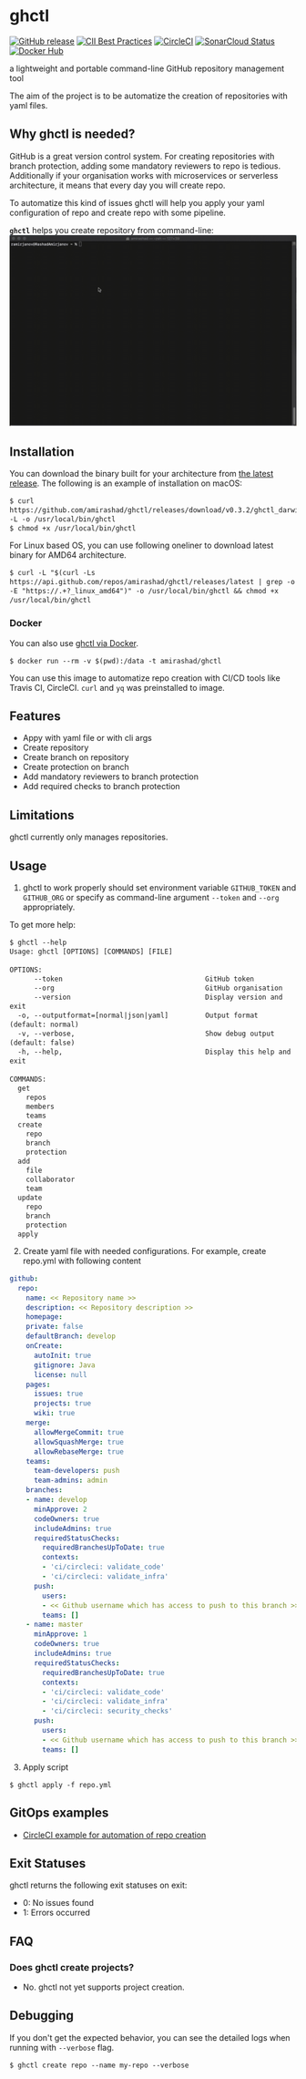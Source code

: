# ghctl
[![GitHub release](http://img.shields.io/github/release/amirashad/ghctl.svg?style=flat)](https://github.com/amirashad/ghctl/releases)
[![CII Best Practices](https://bestpractices.coreinfrastructure.org/projects/3272/badge)](https://bestpractices.coreinfrastructure.org/projects/3272)
[![CircleCI](https://circleci.com/gh/amirashad/ghctl.svg?style=shield)](https://circleci.com/gh/amirashad/ghctl)
[![SonarCloud Status](https://sonarcloud.io/api/project_badges/measure?project=amirashad_ghctl&metric=alert_status)](https://sonarcloud.io/dashboard?id=amirashad_ghctl)
[![Docker Hub](https://img.shields.io/badge/docker-ready-blue.svg)](https://hub.docker.com/r/amirashad/ghctl/)
<!-- [![Known Vulnerabilities](https://snyk.io/test/github/amirashad/ghctl/badge.svg)](https://snyk.io/test/github/amirashad/ghctl) -->

a lightweight and portable command-line GitHub repository management tool

The aim of the project is to be automatize the creation of repositories with yaml files.

## Why ghctl is needed?

GitHub is a great version control system. For creating repositories with branch protection, adding some mandatory reviewers to repo is tedious. Additionally if your organisation works with microservices or serverless architecture, it means that every day you will create repo. 

To automatize this kind of issues ghctl will help you apply your yaml configuration of repo and create repo with some pipeline. 

**`ghctl`** helps you create repository from command-line:
![ghctl demo GIF](img/ghctl-demo.gif)

## Installation

You can download the binary built for your architecture from [the latest release](https://github.com/amirashad/ghctl/releases/latest). The following is an example of installation on macOS:

```console
$ curl https://github.com/amirashad/ghctl/releases/download/v0.3.2/ghctl_darwin_amd64 -L -o /usr/local/bin/ghctl
$ chmod +x /usr/local/bin/ghctl
```

For Linux based OS, you can use following oneliner to download latest binary for AMD64 architecture.
```console
$ curl -L "$(curl -Ls https://api.github.com/repos/amirashad/ghctl/releases/latest | grep -o -E "https://.+?_linux_amd64")" -o /usr/local/bin/ghctl && chmod +x /usr/local/bin/ghctl 
```

### Docker

You can also use [ghctl via Docker](https://hub.docker.com/r/amirashad/ghctl/).

```console
$ docker run --rm -v $(pwd):/data -t amirashad/ghctl
```

You can use this image to automatize repo creation with CI/CD tools like Travis CI, CircleCI. `curl` and `yq` was preinstalled to image. 

## Features

 - Appy with yaml file or with cli args
 - Create repository
 - Create branch on repository
 - Create protection on branch
 - Add mandatory reviewers to branch protection
 - Add required checks to branch protection

## Limitations

ghctl currently only manages repositories.

## Usage

1) ghctl to work properly should set environment variable `GITHUB_TOKEN` and `GITHUB_ORG` or specify as command-line argument `--token` and `--org` appropriately.

To get more help:
```
$ ghctl --help
Usage: ghctl [OPTIONS] [COMMANDS] [FILE]

OPTIONS:
      --token                                   GitHub token
      --org                                     GitHub organisation
      --version                                 Display version and exit
  -o, --outputformat=[normal|json|yaml]         Output format (default: normal)
  -v, --verbose,                                Show debug output (default: false)
  -h, --help,                                   Display this help and exit

COMMANDS:
  get
    repos
    members
    teams
  create
    repo
    branch
    protection
  add
    file
    collaborator
    team
  update
    repo
    branch
    protection
  apply
```

2) Create yaml file with needed configurations. For example, create repo.yml with following content

```yaml
github:
  repo:
    name: << Repository name >>
    description: << Repository description >>
    homepage: 
    private: false
    defaultBranch: develop
    onCreate:
      autoInit: true
      gitignore: Java
      license: null
    pages:
      issues: true
      projects: true
      wiki: true
    merge:
      allowMergeCommit: true
      allowSquashMerge: true
      allowRebaseMerge: true
    teams:
      team-developers: push
      team-admins: admin
    branches:
    - name: develop
      minApprove: 2
      codeOwners: true
      includeAdmins: true
      requiredStatusChecks:
        requiredBranchesUpToDate: true
        contexts:
        - 'ci/circleci: validate_code'
        - 'ci/circleci: validate_infra'
      push:
        users:
        - << Github username which has access to push to this branch >>
        teams: []
    - name: master
      minApprove: 1
      codeOwners: true
      includeAdmins: true
      requiredStatusChecks:
        requiredBranchesUpToDate: true
        contexts:
        - 'ci/circleci: validate_code'
        - 'ci/circleci: validate_infra'
        - 'ci/circleci: security_checks'
      push:
        users:
        - << Github username which has access to push to this branch >>
        teams: []
```

3) Apply script
```console
$ ghctl apply -f repo.yml
```

## GitOps examples

 - [CircleCI example for automation of repo creation](examples/)

<!-- See [User guide](docs/guides) for each option. -->

## Exit Statuses

ghctl returns the following exit statuses on exit:

- 0: No issues found
- 1: Errors occurred

## FAQ
### Does ghctl create projects?
- No. ghctl not yet supports project creation.

## Debugging

If you don't get the expected behavior, you can see the detailed logs when running with `--verbose` flag.

```console
$ ghctl create repo --name my-repo --verbose
```

<!-- 
## Developing

See [Developer guide](docs/DEVELOPING.md). 
-->